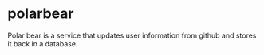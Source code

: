 # polarbear
Polar bear is a service that updates user information from github and stores it back in a database. 
